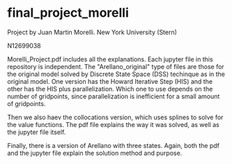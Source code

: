 # final_project_morelli

Project by Juan Martin Morelli.
New York University (Stern)

N12699038

Morelli_Project.pdf includes all the explanations.
Each jupyter file in this repository is independent. The "Arellano_original" type of files are those for the original model solved by Discrete State Space (DSS) techinque as in the original model. One version has the Howard Iterative Step (HIS) and the other has the HIS plus parallelization. Which one to use depends on the number of gridpoints, since parallelization is inefficient for a small amount of gridpoints.

Then we also haev the collocations version, which uses splines to solve for the value functions. The pdf file explains the way it was solved, as well as the jupyter file itself.

Finally, there is a version of Arellano with three states. Again, both the pdf and the jupyter file explain the solution method and purpose.
